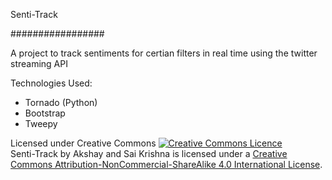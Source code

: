 Senti-Track

#################

A project to track sentiments for certian filters in real time using the twitter streaming API

Technologies Used:
 - Tornado (Python)
 - Bootstrap
 - Tweepy

Licensed under Creative Commons
<a rel="license" href="http://creativecommons.org/licenses/by-nc-sa/4.0/"><img alt="Creative Commons Licence" style="border-width:0" src="https://i.creativecommons.org/l/by-nc-sa/4.0/88x31.png" /></a><br /><span xmlns:dct="http://purl.org/dc/terms/" property="dct:title">Senti-Track</span> by <span xmlns:cc="http://creativecommons.org/ns#" property="cc:attributionName">Akshay and Sai Krishna</span> is licensed under a <a rel="license" href="http://creativecommons.org/licenses/by-nc-sa/4.0/">Creative Commons Attribution-NonCommercial-ShareAlike 4.0 International License</a>.